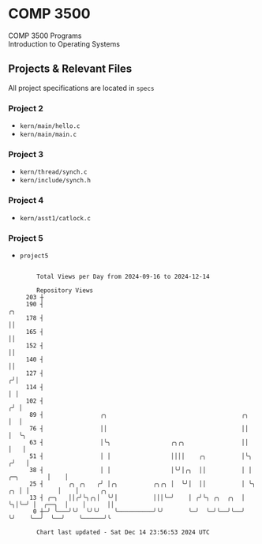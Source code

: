 # COMP 3500
COMP 3500 Programs  
Introduction to Operating Systems  
## Projects & Relevant Files
All project specifications are located in `specs`
### Project 2
- `kern/main/hello.c`
- `kern/main/main.c`
### Project 3
- `kern/thread/synch.c`
- `kern/include/synch.h`
### Project 4
- `kern/asst1/catlock.c`
### Project 5
- `project5`

```

        Total Views per Day from 2024-09-16 to 2024-12-14

        Repository Views
     203 ┼
     190 ┤                                                                              ╭╮
     178 ┤                                                                              ││
     165 ┤                                                                              ││
     152 ┤                                                                              ││
     140 ┤                                                                              ││
     127 ┤                                                                             ╭╯│
     114 ┤                                                                             │ │
     102 ┤                                                                            ╭╯ │
      89 ┤                ╭╮                                      ╭╮                  │  │
      76 ┤                ││                                      ││                  │  ╰╮
      63 ┤                │╰╮                 ╭╮╭╮                ││                  │   │
      51 ┤                │ │                 ││││    ╭╮          │╰╮                ╭╯   │
      38 ┤                │ │                 │╰╯│╭╮  ││          │ │     ╭─╮        │    │
      25 ┤       ╭╮ ╭╮   ╭╯ │╭╮          ╭╮╭╮ │  ╰╯│  ││          │ ╰╮ ╭╮ │ │        │    │      ╭╮
      13 ┤ ╭─╮   ││╭╯╰╮╭╮│  ╰╯│          │││╰─╯    │ ╭╯╰╮ ╭╮  ╭╮  │  ╰╮│╰─╯ │  ╭──╮  │    │      ││
       0 ┼─╯ ╰───╯╰╯  ╰╯╰╯    ╰──────────╯╰╯       ╰─╯  ╰─╯╰──╯╰──╯   ╰╯    ╰──╯  ╰──╯    ╰──────╯╰

        Chart last updated - Sat Dec 14 23:56:53 2024 UTC
        
```
